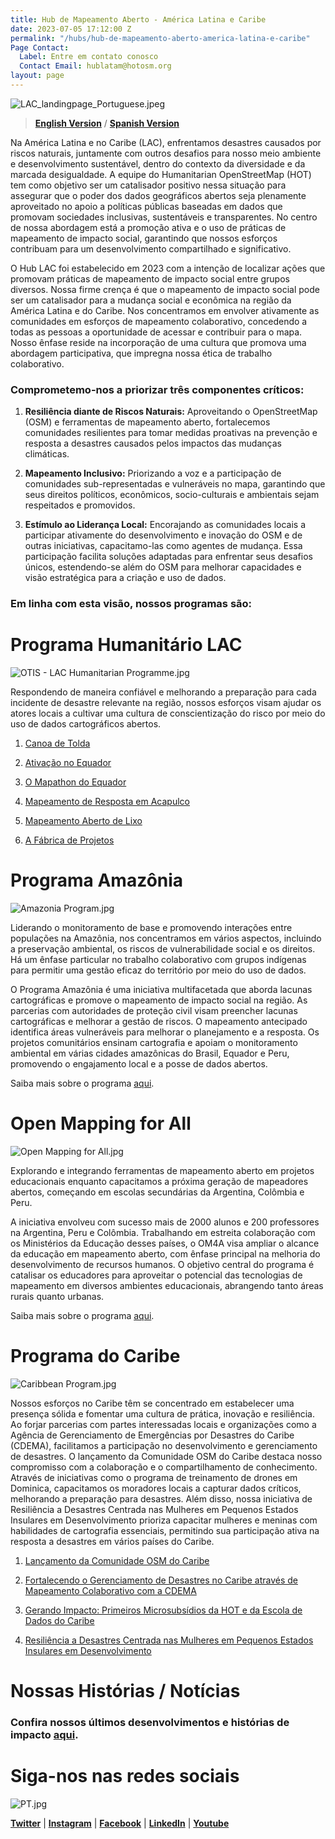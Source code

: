 ```yaml
---
title: Hub de Mapeamento Aberto - América Latina e Caribe
date: 2023-07-05 17:12:00 Z
permalink: "/hubs/hub-de-mapeamento-aberto-america-latina-e-caribe"
Page Contact:
  Label: Entre em contato conosco
  Contact Email: hublatam@hotosm.org
layout: page
---
```


![LAC_landingpage_Portuguese.jpeg](https://cdn.hotosm.org/website/LAC_landingpage_Portuguese.jpeg)

> **[English Version](https://www.hotosm.org/hubs/open-mapping-hub-latin-america-and-the-caribbean/)** / **[Spanish Version](https://www.hotosm.org/hubs/hub-mapeo-abierto-latam-caribe/)**

Na América Latina e no Caribe (LAC), enfrentamos desastres causados por riscos naturais, juntamente com outros desafios para nosso meio ambiente e desenvolvimento sustentável, dentro do contexto da diversidade e da marcada desigualdade. A equipe do Humanitarian OpenStreetMap (HOT) tem como objetivo ser um catalisador positivo nessa situação para assegurar que o poder dos dados geográficos abertos seja plenamente aproveitado no apoio a políticas públicas baseadas em dados que promovam sociedades inclusivas, sustentáveis e transparentes. No centro de nossa abordagem está a promoção ativa e o uso de práticas de mapeamento de impacto social, garantindo que nossos esforços contribuam para um desenvolvimento compartilhado e significativo.

O Hub LAC foi estabelecido em 2023 com a intenção de localizar ações que promovam práticas de mapeamento de impacto social entre grupos diversos. Nossa firme crença é que o mapeamento de impacto social pode ser um catalisador para a mudança social e econômica na região da América Latina e do Caribe. Nos concentramos em envolver ativamente as comunidades em esforços de mapeamento colaborativo, concedendo a todas as pessoas a oportunidade de acessar e contribuir para o mapa. Nosso ênfase reside na incorporação de uma cultura que promova uma abordagem participativa, que impregna nossa ética de trabalho colaborativo.

### **Comprometemo-nos a priorizar três componentes críticos:**

1. **Resiliência diante de Riscos Naturais:** Aproveitando o OpenStreetMap (OSM) e ferramentas de mapeamento aberto, fortalecemos comunidades resilientes para tomar medidas proativas na prevenção e resposta a desastres causados pelos impactos das mudanças climáticas.

2. **Mapeamento Inclusivo:** Priorizando a voz e a participação de comunidades sub-representadas e vulneráveis no mapa, garantindo que seus direitos políticos, econômicos, socio-culturais e ambientais sejam respeitados e promovidos.

3. **Estímulo ao Liderança Local:** Encorajando as comunidades locais a participar ativamente do desenvolvimento e inovação do OSM e de outras iniciativas, capacitamo-las como agentes de mudança. Essa participação facilita soluções adaptadas para enfrentar seus desafios únicos, estendendo-se além do OSM para melhorar capacidades e visão estratégica para a criação e uso de dados.

### **Em linha com esta visão, nossos programas são:**

# Programa Humanitário LAC

![OTIS - LAC Humanitarian Programme.jpg](/uploads/OTIS%20-%20LAC%20Humanitarian%20Programme.jpg)

Respondendo de maneira confiável e melhorando a preparação para cada incidente de desastre relevante na região, nossos esforços visam ajudar os atores locais a cultivar uma cultura de conscientização do risco por meio do uso de dados cartográficos abertos.

1. [Canoa de Tolda](https://www.hotosm.org/projects/canoa-de-tolda-0a2b5e/)

2. [Ativação no Equador](https://www.hotosm.org/projects/mapeo-de-volcanes-en-ecuador/)

3. [O Mapathon do Equador](https://www.hotosm.org/updates/El-mapeo-como-respuesta-al-desastre-en-Esmeraldas-Ecuador/)

4. [Mapeamento de Resposta em Acapulco](https://www.hotosm.org/projects/activacion-por-el-huracan-otis/)

5. [Mapeamento Aberto de Lixo](https://www.hotosm.org/updates/mapeo-participativo-de-desechos-un-esfuerzo-continuo-para-el-desarrollo-sostenible/)

6. [A Fábrica de Projetos](https://www.hotosm.org/projects/la-fabrica-de-proyectos/)

# Programa Amazônia

![Amazonia Program.jpg](/uploads/Amazonia%20Program.jpg)

Liderando o monitoramento de base e promovendo interações entre populações na Amazônia, nos concentramos em vários aspectos, incluindo a preservação ambiental, os riscos de vulnerabilidade social e os direitos. Há um ênfase particular no trabalho colaborativo com grupos indígenas para permitir uma gestão eficaz do território por meio do uso de dados.

O Programa Amazônia é uma iniciativa multifacetada que aborda lacunas cartográficas e promove o mapeamento de impacto social na região. As parcerias com autoridades de proteção civil visam preencher lacunas cartográficas e melhorar a gestão de riscos. O mapeamento antecipado identifica áreas vulneráveis para melhorar o planejamento e a resposta. Os projetos comunitários ensinam cartografia e apoiam o monitoramento ambiental em várias cidades amazônicas do Brasil, Equador e Peru, promovendo o engajamento local e a posse de dados abertos.

Saiba mais sobre o programa [aqui](https://www.hotosm.org/updates/mapeamentos-amazonicos-para-uma-amazonia-inclusiva-e-sustentavel/).

# Open Mapping for All

![Open Mapping for All.jpg](/uploads/Open%20Mapping%20for%20All.jpg)

Explorando e integrando ferramentas de mapeamento aberto em projetos educacionais enquanto capacitamos a próxima geração de mapeadores abertos, começando em escolas secundárias da Argentina, Colômbia e Peru.

A iniciativa envolveu com sucesso mais de 2000 alunos e 200 professores na Argentina, Peru e Colômbia. Trabalhando em estreita colaboração com os Ministérios da Educação desses países, o OM4A visa ampliar o alcance da educação em mapeamento aberto, com ênfase principal na melhoria do desenvolvimento de recursos humanos. O objetivo central do programa é catalisar os educadores para aproveitar o potencial das tecnologias de mapeamento em diversos ambientes educacionais, abrangendo tanto áreas rurais quanto urbanas.

Saiba mais sobre o programa [aqui](https://www.hotosm.org/projects/open-mapping-for-all/).

# Programa do Caribe

![Caribbean Program.jpg](/uploads/Caribbean%20Program.jpg)

Nossos esforços no Caribe têm se concentrado em estabelecer uma presença sólida e fomentar uma cultura de prática, inovação e resiliência. Ao forjar parcerias com partes interessadas locais e organizações como a Agência de Gerenciamento de Emergências por Desastres do Caribe (CDEMA), facilitamos a participação no desenvolvimento e gerenciamento de desastres. O lançamento da Comunidade OSM do Caribe destaca nosso compromisso com a colaboração e o compartilhamento de conhecimento. Através de iniciativas como o programa de treinamento de drones em Dominica, capacitamos os moradores locais a capturar dados críticos, melhorando a preparação para desastres. Além disso, nossa iniciativa de Resiliência a Desastres Centrada nas Mulheres em Pequenos Estados Insulares em Desenvolvimento prioriza capacitar mulheres e meninas com habilidades de cartografia essenciais, permitindo sua participação ativa na resposta a desastres em vários países do Caribe.

1. [Lançamento da Comunidade OSM do Caribe](https://www.hotosm.org/updates/is-the-caribbean-open-mapping-community-poised-to-map-its-way-to-greater-disaster-resilience/)

2. [Fortalecendo o Gerenciamento de Desastres no Caribe através de Mapeamento Colaborativo com a CDEMA](https://www.hotosm.org/updates/hot-and-cdema-sign-agreement-to-enhance-disaster-management-in-the-caribbean-with-collaborative-mapping/)

3. [Gerando Impacto: Primeiros Microsubsídios da HOT e da Escola de Dados do Caribe](https://www.hotosm.org/updates/catalyzing-impact-inaugural-micro-grants-by-hot-and-csod/)

4. [Resiliência a Desastres Centrada nas Mulheres em Pequenos Estados Insulares em Desenvolvimento](https://www.hotosm.org/projects/women-centered-disaster-resilience-in-small-island-developing-states-trinidad-and-tobago/)

# Nossas Histórias / Notícias

### Confira nossos últimos desenvolvimentos e histórias de impacto [aqui](https://www.hotosm.org/projects/publicacoes/).

# Siga-nos nas redes sociais

![PT.jpg](/uploads/PT.jpg)

**[Twitter](https://twitter.com/MapHubLAC)** | **[Instagram](https://www.instagram.com/maphublac/)** | **[Facebook](https://www.facebook.com/MapHubLAC)** | **[LinkedIn](https://www.linkedin.com/showcase/maphublac)** | **[Youtube](https://www.youtube.com/channel/UCTH6Z_QODJ4NmmBmubS68VA)**